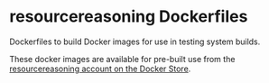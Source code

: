 resourcereasoning Dockerfiles
=============================

Dockerfiles to build Docker images for use in testing system builds.

These docker images are available for pre-built use from the [resourcereasoning account on the Docker
Store](https://store.docker.com/profiles/resourcereasoning).
